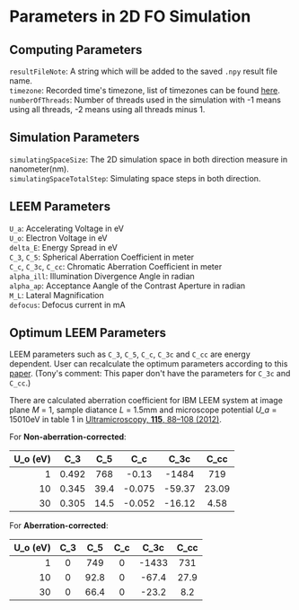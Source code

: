 # Parameters in 2D FO Simulation

## Computing Parameters

`resultFileNote`: A string which will be added to the saved `.npy` result file name.  
`timezone`: Recorded time's timezone, list of timezones can be found [here](https://stackoverflow.com/questions/13866926/is-there-a-list-of-pytz-timezones).   
`numberOfThreads`: Number of threads used in the simulation with -1 means using all threads, -2 means using all threads minus 1.

## Simulation Parameters
`simulatingSpaceSize`: The 2D simulation space in both direction measure in nanometer(nm).  
`simulatingSpaceTotalStep`: Simulating space steps in both direction.  

## LEEM Parameters
`U_a`: Accelerating Voltage in eV  
`U_o`: Electron Voltage in eV  
`delta_E`: Energy Spread in eV  
`C_3`, `C_5`: Spherical Aberration Coefficient in meter   
`C_c`, `C_3c`, `C_cc`: Chromatic Aberration Coefficient in meter  
`alpha_ill`: Illumination Divergence Angle in radian  
`alpha_ap`: Acceptance Aangle of the Contrast Aperture in radian  
`M_L`: Lateral Magnification  
`defocus`: Defocus current in mA  

## Optimum LEEM Parameters

LEEM parameters such as `C_3`, `C_5`, `C_c`, `C_3c` and `C_cc` are energy dependent. User can recalculate the optimum parameters according to this [paper](https://www.sciencedirect.com/science/article/abs/pii/S0304399111002294).
(Tony's comment: This paper don't have the parameters for `C_3c` and `C_cc`.)

There are calculated aberration coefficient for IBM LEEM system at image plane *M* = 1, sample diatance *L* = 1.5mm and microscope potential *U_a* = 15010eV in table 1 in [Ultramicroscopy, **115**, 88–108 (2012)](https://www.sciencedirect.com/science/article/pii/S030439911100266X).

For  **Non-aberration-corrected**:

| U_o (eV) | C_3   | C_5  | C_c    | C_3c   | C_cc  |
|---:      |:---:  |:---: |:---:   |:---:   |:---:  |
| 1        | 0.492 | 768  | -0.13  | -1484  | 719   |
| 10       | 0.345 | 39.4 | -0.075 | -59.37 | 23.09 |
| 30       | 0.305 | 14.5 | -0.052 | -16.12 | 4.58  |

For  **Aberration-corrected**:     

| U_o (eV) | C_3 | C_5  | C_c | C_3c  | C_cc |
|---:      |:---:|:---: |:---:|:---:  |:---: |
| 1        | 0   | 749  | 0   | -1433 | 731  |
| 10       | 0   | 92.8 | 0   | -67.4 | 27.9 |
| 30       | 0   | 66.4 | 0   | -23.2 | 8.2  |


